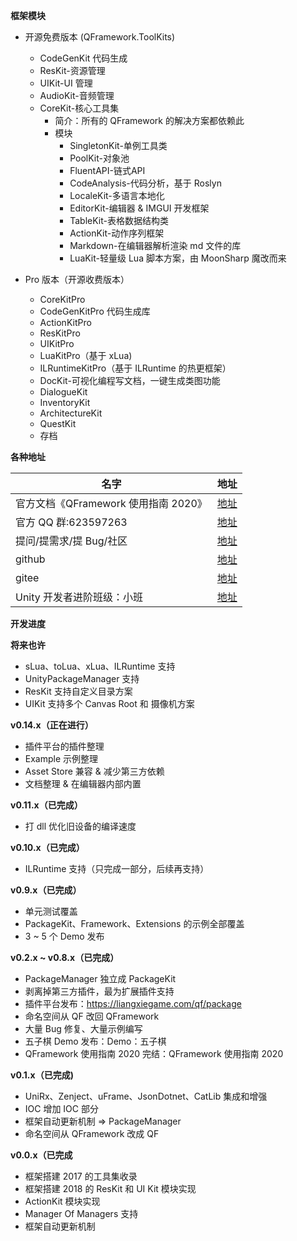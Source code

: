 
**框架模块**
* 开源免费版本 (QFramework.ToolKits)
    * CodeGenKit 代码生成
    * ResKit-资源管理
    * UIKit-UI 管理
    * AudioKit-音频管理
    * CoreKit-核心工具集
        * 简介：所有的 QFramework 的解决方案都依赖此
        * 模块
            * SingletonKit-单例工具类
            * PoolKit-对象池
            * FluentAPI-链式API
            * CodeAnalysis-代码分析，基于 Roslyn
            * LocaleKit-多语言本地化
            * EditorKit-编辑器 & IMGUI 开发框架
            * TableKit-表格数据结构类
            * ActionKit-动作序列框架
            * Markdown-在编辑器解析渲染 md 文件的库
            * LuaKit-轻量级 Lua 脚本方案，由 MoonSharp 魔改而来

* Pro 版本（开源收费版本）
    * CoreKitPro
    * CodeGenKitPro 代码生成库
    * ActionKitPro
    * ResKitPro
    * UIKitPro
    * LuaKitPro（基于 xLua)
    * ILRuntimeKitPro（基于 ILRuntime 的热更框架）
    * DocKit-可视化编程写文档，一键生成类图功能
    * DialogueKit
    * InventoryKit
    * ArchitectureKit
    * QuestKit
    * 存档


**各种地址**

| 名字  | 地址  | 
| - | - |
| 官方文档《QFramework 使用指南 2020》  | [地址](https://www.gamepixedu.com/course/50)  |
| 官方 QQ 群:623597263 | [地址](https://shang.qq.com/wpa/qunwpa?idkey=706b8eef0fff3fe4be9ce27c8702ad7d8cc1bceabe3b7c0430ec9559b3a9ce6) |
| 提问/提需求/提 Bug/社区 | [地址](https://qframework.cn/community) |
| github | [地址](ttps://github.com/liangxiegame/QFramework) |
| gitee | [地址](https://gitee.com/liangxiegame/QFramework) |
| Unity 开发者进阶班级：小班 | [地址](https://www.gamepixedu.com/my/course/51) |

**开发进度**

**将来也许**
* sLua、toLua、xLua、ILRuntime 支持
* UnityPackageManager 支持
* ResKit 支持自定义目录方案
* UIKit 支持多个 Canvas Root 和 摄像机方案

**v0.14.x（正在进行）**
* 插件平台的插件整理
* Example 示例整理
* Asset Store 兼容 & 减少第三方依赖
* 文档整理 & 在编辑器内部内置

**v0.11.x（已完成）**
* 打 dll 优化旧设备的编译速度

**v0.10.x（已完成）**
* ILRuntime 支持（只完成一部分，后续再支持）

**v0.9.x（已完成）**
* 单元测试覆盖
* PackageKit、Framework、Extensions 的示例全部覆盖
* 3 ~ 5 个 Demo 发布

**v0.2.x ~ v0.8.x（已完成）**
* PackageManager 独立成 PackageKit
* 剥离掉第三方插件，最为扩展插件支持
* 插件平台发布：https://liangxiegame.com/qf/package
* 命名空间从 QF 改回 QFramework
* 大量 Bug 修复、大量示例编写
* 五子棋 Demo 发布：Demo：五子棋
* QFramework 使用指南 2020 完结：QFramework 使用指南 2020

**v0.1.x（已完成)**
* UniRx、Zenject、uFrame、JsonDotnet、CatLib 集成和增强
* IOC 增加 IOC 部分
* 框架自动更新机制 => PackageManager
* 命名空间从 QFramework 改成 QF

**v0.0.x（已完成**
* 框架搭建 2017 的工具集收录
* 框架搭建 2018 的 ResKit 和 UI Kit 模块实现
* ActionKit 模块实现
* Manager Of Managers 支持
* 框架自动更新机制